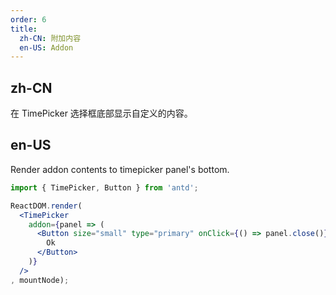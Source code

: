 ```yaml
---
order: 6
title:
  zh-CN: 附加内容
  en-US: Addon
---
```


## zh-CN

在 TimePicker 选择框底部显示自定义的内容。

## en-US

Render addon contents to timepicker panel's bottom.

````jsx
import { TimePicker, Button } from 'antd';

ReactDOM.render(
  <TimePicker
    addon={panel => (
      <Button size="small" type="primary" onClick={() => panel.close()}>
        Ok
      </Button>
    )}
  />
, mountNode);
````
